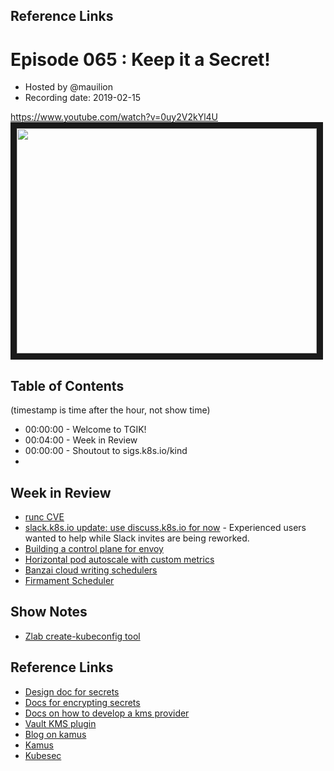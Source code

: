 ## Reference Links
# Episode 065 : Keep it a Secret!

- Hosted by @mauilion
- Recording date: 2019-02-15

https://www.youtube.com/watch?v=0uy2V2kYl4U
<a href="https://www.youtube.com/watch?v=0uy2V2kYl4U
" target="_blank"><img src="http://img.youtube.com/vi/0uy2V2kYl4U/hqdefault.jpg" width="480" height="360" border="10" /></a>

## Table of Contents

(timestamp is time after the hour, not show time)

- 00:00:00 - Welcome to TGIK!
- 00:04:00 - Week in Review
- 00:00:00 - Shoutout to sigs.k8s.io/kind
- 


## Week in Review

- [runc CVE](https://kubernetes.io/blog/2019/02/11/runc-and-cve-2019-5736/)
- [slack.k8s.io update: use discuss.k8s.io for now](https://discuss.kubernetes.io/c/general-discussions) - Experienced users wanted to help while Slack invites are being reworked.  
- [Building a control plane for envoy](https://kubernetes.io/blog/2019/02/12/building-a-kubernetes-edge-control-plane-for-envoy-v2/)
- [Horizontal pod autoscale with custom metrics](https://itnext.io/horizontal-pod-autoscale-with-custom-metrics-8cb13e9d475)
- [Banzai cloud writing schedulers](https://banzaicloud.com/blog/k8s-custom-scheduler/)
- [Firmament Scheduler](https://kubernetes.io/blog/page/3/)



## Show Notes
- [Zlab create-kubeconfig tool](https://github.com/zlabjp/kubernetes-scripts/blob/master/create-kubeconfig)



## Reference Links

- [Design doc for secrets](https://github.com/kubernetes/community/blob/master/contributors/design-proposals/auth/secrets.md)
- [Docs for encrypting secrets](https://kubernetes.io/docs/tasks/administer-cluster/encrypt-data/)
- [Docs on how to develop a kms provider](https://kubernetes.io/docs/tasks/administer-cluster/kms-provider/)
- [Vault KMS plugin](https://github.com/oracle/kubernetes-vault-kms-plugin)
- [Blog on kamus](https://blog.solutotlv.com/can-kubernetes-keep-a-secret/)
- [Kamus](https://github.com/Soluto/kamus)
- [Kubesec](https://github.com/shyiko/kubesec)
